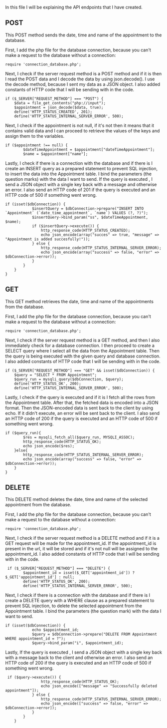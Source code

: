 In this file I will be explaining the API endpoints that I have created.

## POST 

This POST method sends the date, time and name of the appointment to the database.

First, I add the php file for the database connection, because you can't make a request to the database without a
connection:
```
require 'connection_database.php';

```

Next, I check if the server request method is a POST method and if it is then I read the POST data and I decode the data
by using  json.decode(). I use the decode method, because I sent my data as a JSON object. I also added constants of HTTP
code that I will be sending with in the code.
```
if ($_SERVER["REQUEST_METHOD"] === "POST") {
    $data = file_get_contents("php://input");
    $appointment = json_decode($data, true);
    define('HTTP_STATUS_CREATED', 201);
    define('HTTP_STATUS_INTERNAL_SERVER_ERROR', 500);
```
Next, I check if the appointment is not null, if it's not then it means that it contains valid data and I can proceed to
retrieve the values of the keys and assign them to the variables.
```
if ($appointment !== null) {
        $dateTimeAppointment = $appointment["dateTimeAppointment"];
        $name = $appointment["name"];
```
Lastly, I check if there is a connection with the database and if there is I create an INSERT query as a prepared statement
to prevent SQL injection, to insert the data into the Appointment table. I bind the parameters (the question marks) with
the data I want to send. If the query is executed , I send a JSON object with a single key back with a message and
otherwise an error. I also send an HTTP code of 201 if the query is executed and an HTTP code of 500 if something went wrong.
```
if (isset($dbConnection)) {
            $insertQuery = $dbConnection->prepare("INSERT INTO `Appointment` (`date_time_appointment`, `name`) VALUES (?, ?)");
            $insertQuery->bind_param("ss", $dateTimeAppointment, $name);
            if ($insertQuery->execute()) {
                http_response_code(HTTP_STATUS_CREATED);
                echo json_encode(array("succes" => true, "message" => "Appointment is added succesfully!"));
            } else {
                http_response_code(HTTP_STATUS_INTERNAL_SERVER_ERROR);
                echo json_encode(array("success" => false, "error" => $dbConnection->error));
            }
        }
    }
}
```

## GET 

This GET method retrieves the date, time and name of the appointments from the database.

First, I add the php file for the database connection, because you can't make a request to the database without a
connection:
```
require 'connection_database.php';

```
Next, I check if the server request method is a GET method, and then I also immediately check for a database connection.
I then proceed to create a SELECT query where I select all the data from the Appointment table. Then the query is being
executed with the given query and database connection. I also added constants of HTTP code that I will be sending with
in the code.
```
if ($_SERVER["REQUEST_METHOD"] === "GET" && isset($dbConnection)) {
    $query = "SELECT * FROM Appointment";
    $query_run = mysqli_query($dbConnection, $query);
    define('HTTP_STATUS_OK', 200);
    define('HTTP_STATUS_INTERNAL_SERVER_ERROR', 500);
```

Lastly, I check if the query is executed and if it is I fetch all the rows from the Appointment table. After that, the
fetched data is encoded into a JSON format. Then the JSON-encoded data is sent back to the client by using echo. If it
didn't execute, an error will be sent back to the client. I also send an HTTP code of 200 if the query is executed and 
an HTTP code of 500 if something went wrong.

```
if ($query_run){
        $res = mysqli_fetch_all($query_run, MYSQLI_ASSOC);
        http_response_code(HTTP_STATUS_OK);
        echo json_encode($res);
    }else{
        http_response_code(HTTP_STATUS_INTERNAL_SERVER_ERROR);
        echo json_encode(array("success" => false, "error" => $dbConnection->error));
    }
}
```

## DELETE 

This DELETE method deletes the date, time and name of the selected appointment from the database.

First, I add the php file for the database connection, because you can't make a request to the database without a
connection:
```
require 'connection_database.php';

```

Next, I check if the server request method is a DELETE method and if it is a GET request will be made for the
appointment_id. If the appointment_id is present in the url, it will be stored and if it's not null will be assigned to
the appointment_id. I also added constants of HTTP code that I will be sending with in the code.

```
 if ($_SERVER["REQUEST_METHOD"] === "DELETE") {
        $appointment_id = isset($_GET['appointment_id']) ? $_GET['appointment_id'] : null;
        define('HTTP_STATUS_OK', 200);
        define('HTTP_STATUS_INTERNAL_SERVER_ERROR', 500);
```
Next, I check if there is a connection with the database and if there is I create a DELETE query with a WHERE clause as
a prepared statement to prevent SQL injection, to delete the selected appointment from the Appointment table. I bind the
parameters (the question mark) with the data I want to send.
```
if (isset($dbConnection)) {
            echo $appointment_id;
            $query = $dbConnection->prepare("DELETE FROM Appointment WHERE appointment_id = ?");
            $query->bind_param("i", $appointment_id);
```

Lastly, If the query is executed , I send a JSON object with a single key back with a message back to the client
and otherwise an error. I also send an HTTP code of 200 if the query is executed and an HTTP code of 500 if something 
went wrong.

```
 if ($query->execute()) {
                http_response_code(HTTP_STATUS_OK);
                echo json_encode(["message" => "Successfully deleted appointment"]);
            } else {
                http_response_code(HTTP_STATUS_INTERNAL_SERVER_ERROR);
                echo json_encode(["success" => false, "error" => $dbConnection->error]);
            }
        }
    }
```